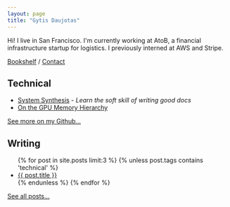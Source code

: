 ```yaml
---
layout: page
title: "Gytis Daujotas"
---
```


Hi! I live in San Francisco. I'm currently working at AtoB, a financial infrastructure startup for logistics. I previously interned at AWS and Stripe.

[Bookshelf](/books) / [Contact](mailto:gytdau@gmail.com)

## Technical

- [System Synthesis](http://systemsynthesis.app) - _Learn the soft skill of writing good docs_
- [On the GPU Memory Hierarchy](/2023/12/29/On-the-GPU-Memory-Hierarchy.html)

[See more on my Github...](https://github.com/gytdau)

## Writing

<ul>
{% for post in site.posts limit:3 %}
 {% unless post.tags contains 'technical' %}
   <li>
     <a href="{{ post.url }}">{{ post.title }}</a>
   </li>
 {% endunless %}
{% endfor %}
</ul>

<a href="/posts">See all posts...</a>
